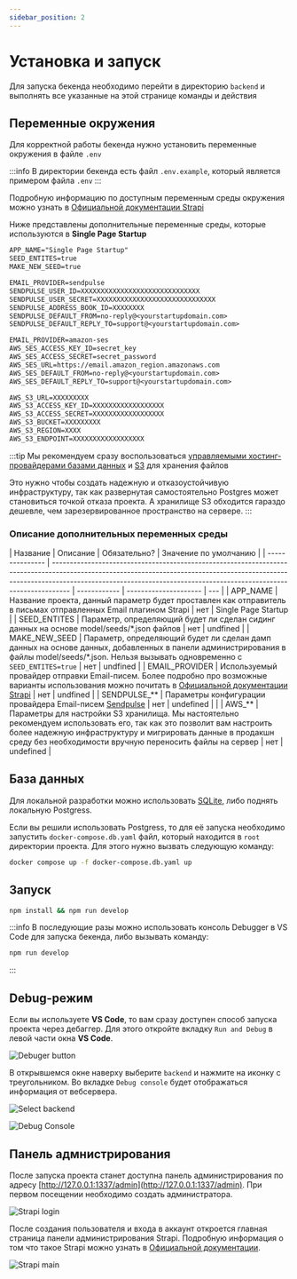 ```yaml
---
sidebar_position: 2
---
```


# Установка и запуск

Для запуска бекенда необходимо перейти в директорию `backend` и выполнять все указанные на этой странице команды и действия

## Переменные окружения

Для корректной работы бекенда нужно установить переменные окружения в файлe `.env`

:::info
В директории бекенда есть файл `.env.example`, который является примером файла `.env`
:::

Подробную информацию по доступным переменным среды окружения можно узнать в [Официальной документации Strapi](https://docs.strapi.io/dev-docs/configurations)

Ниже представлены дополнительные переменные среды, которые используются в **Single Page Startup**

```txt title=".env"
APP_NAME="Single Page Startup"
SEED_ENTITES=true
MAKE_NEW_SEED=true

EMAIL_PROVIDER=sendpulse
SENDPULSE_USER_ID=XXXXXXXXXXXXXXXXXXXXXXXXXXXXXX
SENDPULSE_USER_SECRET=XXXXXXXXXXXXXXXXXXXXXXXXXXXXXX
SENDPULSE_ADDRESS_BOOK_ID=XXXXXXXX
SENDPULSE_DEFAULT_FROM=no-reply@<yourstartupdomain.com>
SENDPULSE_DEFAULT_REPLY_TO=support@<yourstartupdomain.com>

EMAIL_PROVIDER=amazon-ses
AWS_SES_ACCESS_KEY_ID=secret_key
AWS_SES_ACCESS_SECRET=secret_password
AWS_SES_URL=https://email.amazon_region.amazonaws.com
AWS_SES_DEFAULT_FROM=no-reply@<yourstartupdomain.com>
AWS_SES_DEFAULT_REPLY_TO=support@<yourstartupdomain.com>

AWS_S3_URL=XXXXXXXXX
AWS_S3_ACCESS_KEY_ID=XXXXXXXXXXXXXXXXXX
AWS_S3_ACCESS_SECRET=XXXXXXXXXXXXXXXXXX
AWS_S3_BUCKET=XXXXXXXXX
AWS_S3_REGION=XXXX
AWS_S3_ENDPOINT=XXXXXXXXXXXXXXXXXX
```

:::tip
Мы рекомендуем сразу воспользоваться [управляемыми хостинг-провайдерами базами данных](https://www.digitalocean.com/products/managed-databases-postgresql) и [S3](https://www.digitalocean.com/products/spaces) для хранения файлов

Это нужно чтобы создать надежную и отказоустойчивую инфраструктуру, так как развернутая самостоятельно Postgres может становиться точкой отказа проекта. А хранилище S3 обходится гараздо дешевле, чем зарезервированное пространство на сервере.
:::

### Описание дополнительных переменных среды

| Название        | Описание                                                                                                                                                                                                                                        | Обязательно? | Значение по умолчанию |
| --------------- | ----------------------------------------------------------------------------------------------------------------------------------------------------------------------------------------------------------------------------------------------- | ------------ | --------------------- | --- |
| APP_NAME        | Название проекта, данный параметр будет проставлен как отправитель в письмах отправленных Email плагином Strapi                                                                                                                                 | нет          | Single Page Startup   |
| SEED_ENTITES    | Параметр, определяющий будет ли сделан сидинг данных на основе model/seeds/\*.json файлов                                                                                                                                                       | нет          | undfined              |
| MAKE_NEW_SEED   | Параметр, определяющий будет ли сделан дамп данных на основе данных, добавленных в панели администрирования в файлы model/seeds/\*.json. Нельзя вызывать одновременно с `SEED_ENTITES=true`                                                     | нет          | undfined              |
| EMAIL_PROVIDER  | Используемый провайдер отправки Email-писем. Более подробно про возможные варианты использования можно почитать в [Официальной документации Strapi](https://docs.strapi.io/dev-docs/plugins/email)                                              | нет          | undfined              |
| SENDPULSE\_\*\* | Параметры конфигурации провайдера Email-писем [Sendpulse](https://sendpulse.com/)                                                                                                                                                               | нет          | undefined             |     |
| AWS\_\*\*       | Параметры для настройки S3 хранилища. Мы настоятельно рекомендуем использовать его, так как это позволит вам настроить более надежную инфраструктуру и мигрировать данные в продакшн среду без необходимости вручную переносить файлы на сервер | нет          | undefined             |

## База данных

Для локальной разработки можно использовать [SQLite](https://docs.strapi.io/dev-docs/configurations/database), либо поднять локальную Postgress.

Если вы решили использовать Postgress, то для её запуска необходимо запустить `docker-compose.db.yaml` файл, который находится в `root` директории проекта. Для этого нужно вызвать следующую команду:

```bash title="Inside root folder"
docker compose up -f docker-compose.db.yaml up
```

## Запуск

```bash title="Inside backend folder"
npm install && npm run develop
```

:::info
В последующие разы можно использовать консоль Debugger в VS Code для запуска бекенда, либо вызывать команду:

```bash
npm run develop
```

:::

## Debug-режим

Если вы используете **VS Code**, то вам сразу доступен способ запуска проекта через дебаггер. Для этого откройте вкладку `Run and Debug` в левой части окна **VS Code**.

![Debuger button](./img/debug-button.png)

В открывшемся окне наверху выберите `backend` и нажмите на иконку с треугольником. Во вкладке `Debug console` будет отображаться информация от вебсервера.

![Select backend](./img/select-backend.png)

![Debug Console](./img/debug-console.png)

## Панель адмнистрирования

После запуска проекта станет доступна панель администрирования по адресу [http://127.0.0.1:1337/admin](http://127.0.0.1:1337/admin). При первом посещении необходимо создать администратора.

![Strapi login](./img/strapi-login.png)

После создания пользователя и входа в аккаунт откроется главная страница панели администрирования Strapi. Подробную информация о том что такое Strapi можно узнать в [Официальной документации](https://docs.strapi.io/dev-docs/quick-start).

![Strapi main](./img/strapi-main.png)
